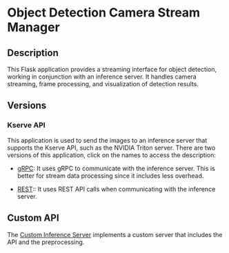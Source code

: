 # Object Detection Camera Stream Manager

## Description

This Flask application provides a streaming interface for object detection, working in conjunction with an inference server. It handles camera streaming, frame processing, and visualization of detection results.

## Versions


### Kserve API

This application is used to send the images to an inference server that supports the Kserve API, such as the NVIDIA Triton server. There are two versions of this application, click on the names to access the description:

* [gRPC](to_kserve_api/src/gRPC/README.md): It uses gRPC to communicate with the inference server. This is better for stream data processing since it includes less overhead.

* [REST](to_kserve_api/src/REST/README.md):: It uses REST API calls when communicating with the inference server.


## Custom API

The [Custom Inference Server](to_custom_api/README.md) implements a custom server that includes the API and the preprocessing.